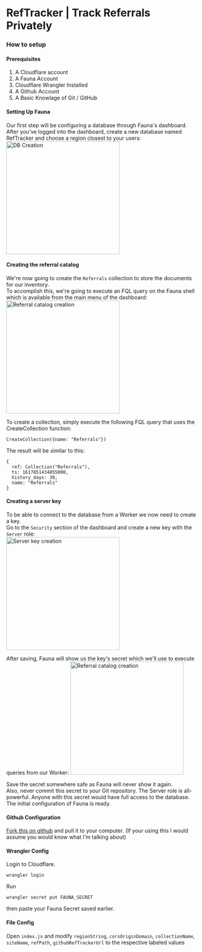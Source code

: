 # RefTracker | Track Referrals Privately
### How to setup
#### Prerequisites
1. A Cloudflare account
2. A Fauna Account
3. Cloudflare Wrangler Installed
4. A Github Account
5. A Basic Knowlage of Git / GitHub
#### Setting Up Fauna
Our first step will be configuring a database through Fauna's dashboard.  
After you've logged into the dashboard, create a new database named RefTracker and choose a region closest to your users:  
<img src="https://user-images.githubusercontent.com/44110596/137605123-5fc94b6c-5e40-493e-a51f-acd9d6b35a39.png" alt="DB Creation" height="300"/>

#### Creating the referral catalog
We're now going to create the `Referrals` collection to store the documents for our inventory.  
To accomplish this, we're going to execute an FQL query on the Fauna shell which is available from the main menu of the dashboard:  
<img src="https://user-images.githubusercontent.com/44110596/137605210-6f591a6b-c542-46d4-8e63-74ad198165da.png" alt="Referral catalog creation" height="300"/> 

To create a collection, simply execute the following FQL query that uses the CreateCollection function:  
```
CreateCollection({name: "Referrals"})
```

The result will be similar to this:  
```
{
  ref: Collection("Referrals"),
  ts: 1617851434855000,
  history_days: 30,
  name: "Referrals"
}
```
#### Creating a server key
To be able to connect to the database from a Worker we now need to create a key.  
Go to the `Security` section of the dashboard and create a new key with the `Server` role:  
<img src="https://user-images.githubusercontent.com/44110596/137605321-efa6594c-f03e-44c6-b18d-b48c25b37111.png" alt="Server key creation" height="300"/>  

After saving, Fauna will show us the key's secret which we'll use to execute queries from our Worker:
<img src="https://user-images.githubusercontent.com/44110596/137605382-e691a087-2488-432a-9daa-e0f19f890a63.png" alt="Referral catalog creation" height="300"/> 

Save the secret somewhere safe as Fauna will never show it again.  
Also, never commit this secret to your Git repository. The Server role is all-powerful. Anyone with this secret would have full access to the database. The initial configuration of Fauna is ready.  

#### Github Configuration
[Fork this on github](https://github.com/widelachie/RefTracker/fork)
and pull it to your computer. (If your using this I would assume you would know what I'm talking about)

#### Wrangler Config
Login to Cloudflare.
```
wrangler login
```

Run
```
wrangler secret put FAUNA_SECRET
```
then paste your Fauna Secret saved earlier.

#### File Config
Open `index.js` and modify `regionString`, `corsOriginDomain`, `collectionName`, `siteName`, `refPath`, `githubRefTrackerUrl` to the respective labeled values
